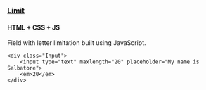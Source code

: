 ### [Limit](components/Limit)
#### HTML + CSS + JS

Field with letter limitation built using JavaScript.

```
<div class="Input">
    <input type="text" maxlength="20" placeholder="My name is Salbatore">
    <em>20</em>
</div>
```